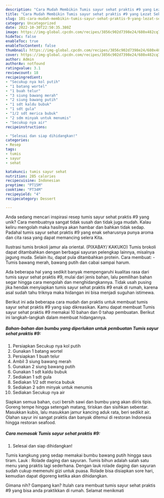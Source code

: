 ```yaml
---
description: "Cara Mudah Membikin Tumis sayur sehat praktis #9 yang Lezat Sekali"
title: "Cara Mudah Membikin Tumis sayur sehat praktis #9 yang Lezat Sekali"
slug: 101-cara-mudah-membikin-tumis-sayur-sehat-praktis-9-yang-lezat-sekali
category: Uncategorized
date: 2022-10-30T22:50:35.380Z
image: https://img-global.cpcdn.com/recipes/3856c902d7398e24/680x482cq70/tumis-sayur-sehat-praktis-9-foto-resep-utama.jpg
hideToc: false
enableToc: true
enableTocContent: false
thumbnail: https://img-global.cpcdn.com/recipes/3856c902d7398e24/680x482cq70/tumis-sayur-sehat-praktis-9-foto-resep-utama.jpg
cover: https://img-global.cpcdn.com/recipes/3856c902d7398e24/680x482cq70/tumis-sayur-sehat-praktis-9-foto-resep-utama.jpg
author: Admin
authorAv: notfound
ratingvalue: 3.1
reviewcount: 18
recipeingredient:
- "Secukup nya kol putih"
- "1 batang wortel"
- "1 buah telur"
- "3 siung bawang merah"
- "2 siung bawang putih"
- "1 sdt kaldu bubuk"
- "1 sdt gula"
- "1/2 sdt merica bubuk"
- "2 sdm minyak untuk menumis"
- "Secukup nya air"
recipeinstructions:

- "Selesai dan siap dihidangkan!"
categories:
- Resep
tags:
- tumis
- sayur
- sehat

katakunci: tumis sayur sehat 
nutrition: 285 calories
recipecuisine: Indonesian
preptime: "PT15M"
cooktime: "PT34M"
recipeyield: "4"
recipecategory: Dessert

---
```





Anda sedang mencari inspirasi resep tumis sayur sehat praktis #9 yang unik? Cara membuatnya sangat tidak susah dan tidak juga mudah. Kalau keliru mengolah maka hasilnya akan hambar dan bahkan tidak sedap. Padahal tumis sayur sehat praktis #9 yang enak seharusnya punya aroma dan cita rasa yang dapat memancing selera Kita.





Ilustrasi tumis brokoli jamur ala oriental. (PIXABAY/ KAKUKO) Tumis brokoli dapat ditambahkan dengan berbagai sayuran pelengkap lainnya, misalnya jagung muda. Selain itu, dapat pula ditambahkan protein. Cara membuat: - Tumis bawang merah, bawang putih dan cabai sampai harum.

Ada beberapa hal yang sedikit banyak mempengaruhi kualitas rasa dari tumis sayur sehat praktis #9, mulai dari jenis bahan, lalu pemilihan bahan segar hingga cara mengolah dan menghidangkannya. Tidak usah pusing jika hendak menyiapkan tumis sayur sehat praktis #9 enak di rumah, karena asal sudah tahu triknya maka hidangan ini bisa menjadi suguhan istimewa.






Berikut ini ada beberapa cara mudah dan praktis untuk membuat tumis sayur sehat praktis #9 yang siap dikreasikan. Kamu dapat membuat Tumis sayur sehat praktis #9 memakai 10 bahan dan 0 tahap pembuatan. Berikut ini langkah-langkah dalam membuat hidangannya.

<!--inarticleads1-->

##### Bahan-bahan dan bumbu yang diperlukan untuk pembuatan Tumis sayur sehat praktis #9:

1. Persiapkan Secukup nya kol putih
1. Gunakan 1 batang wortel
1. Persiapkan 1 buah telur
1. Ambil 3 siung bawang merah
1. Gunakan 2 siung bawang putih
1. Gunakan 1 sdt kaldu bubuk
1. Sediakan 1 sdt gula
1. Sediakan 1/2 sdt merica bubuk
1. Sediakan 2 sdm minyak untuk menumis
1. Sediakan Secukup nya air


Siapkan semua bahan, cuci bersih sawi dan bumbu yang akan diiris tipis. Goreng tempe hingga setengah matang, tiriskan dan sisihkan sebentar. Masukkan kubis, lalu masukkan jamur kancing aduk rata, beri sedikit air. Olahan sayur ini sangat praktis dan banyak ditemui di restoran Indonesia hingga restoran seafood. 

<!--inarticleads2-->

##### Cara memasak Tumis sayur sehat praktis #9:


1. Selesai dan siap dihidangkan!

Tumis kangkung yang sedap memakai bumbu bawang putih hingga saus tiram. Lauk : Rolade daging dan sayuran. Tumis bihun adalah salah satu menu yang praktis lagi sederhana. Dengan lauk rolade daging dan sayuran sudah cukup memenuhi gizi untuk puasa. Rolade bisa disiapkan sore hari, kemudian dapat digoreng ketika akan dihidangkan. 

Gimana nih? Gampang kan? Itulah cara membuat tumis sayur sehat praktis #9 yang bisa anda praktikkan di rumah. Selamat menikmati
